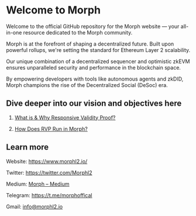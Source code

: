 # Welcome to Morph 

Welcome to the official GitHub repository for the Morph website — your all-in-one resource dedicated to the Morph community.

Morph is at the forefront of shaping a decentralized future. Built upon powerful rollups, we're setting the standard for Ethereum Layer 2 scalability. 

Our unique combination of a decentralized sequencer and optimistic zkEVM ensures unparalleled security and performance in the blockchain space. 

By empowering developers with tools like autonomous agents and zkDID, Morph champions the rise of the Decentralized Social (DeSoc) era.

## Dive deeper into our vision and objectives here

1. [What is & Why Responsive Validity Proof?](https://docs.morphl2.io/docs/how-morph-works/responsive-validity-proof/why-rvp)


2. [How Does RVP Run in Morph?](https://medium.com/@Morph_xyz/how-does-rvp-run-in-morph-6025233a21cc)

## Learn more

Website: https://www.morphl2.io/

Twitter: https://twitter.com/Morphl2

Medium: [Morph – Medium](https://medium.com/@Morphl2)

Telegram: https://t.me/morphoffical

Gmail: info@morphl2.io

